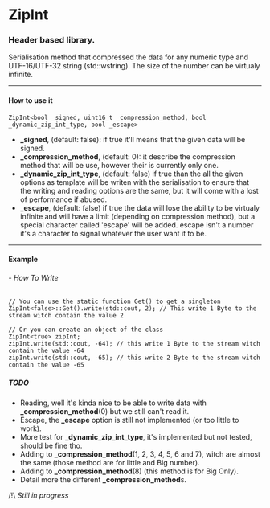 # ZipInt

### Header based library.

Serialisation method that compressed the data for any numeric type and UTF-16/UTF-32 string (std::wstring).
The size of the number can be virtualy infinite.

---

#### How to use it

    ZipInt<bool _signed, uint16_t _compression_method, bool _dynamic_zip_int_type, bool _escape>

 - **\_signed**, (default: false): if true it'll means that the given data will be signed.
 - **\_compression\_method**, (default: 0): it describe the compression method that will be use, however their is currently only one.
 - **\_dynamic\_zip\_int\_type**, (default: false) if true than the all the given options as template will be writen with the serialisation to ensure that the writing and reading options are the same, but it will come with a lost of performance if abused.
 - **\_escape**, (default: false) if true the data will lose the ability to be virtualy infinite and will have a limit (depending on compression method), but a special character called 'escape' will be added. escape isn't a number it's a character to signal whatever the user want it to be.  

---

#### Example
###### - How To Write

    // You can use the static function Get() to get a singleton
    ZipInt<false>::Get().write(std::cout, 2); // This write 1 Byte to the stream witch contain the value 2
    
    // Or you can create an object of the class
    ZipInt<true> zipInt;
    zipInt.write(std::cout, -64); // this write 1 Byte to the stream witch contain the value -64
    zipInt.write(std::cout, -65); // this write 2 Byte to the stream witch contain the value -65

##### TODO
 - Reading, well it's kinda nice to be able to write data with **\_compression\_method**(0) but we still can't read it.
 - Escape, the **\_escape** option is still not implemented (or too little to work).
 - More test for **\_dynamic\_zip\_int\_type**, it's implemented but not tested, should be fine tho.
 - Adding to **\_compression\_method**(1, 2, 3, 4, 5, 6 and 7), witch are almost the same (those method are for little and Big number).
 - Adding to **\_compression\_method**(8) (this method is for Big Only).
 - Detail more the different **\_compression\_method**s.

/!\\ _Still in progress_
